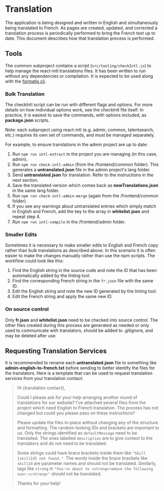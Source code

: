 # Translation

The application is being designed and written in English and simultaneously being translated to French.  As pages are created, updated, and corrected a translation process is periodically performed to bring the French text up to date.  This document describes how that translation process is performed.

## Tools

The common subproject contains a script (`src/tooling/checkIntl.js`) to help manage the react-intl translations files. It has been written to run without any dependencies or compilation. It is expected to be used along with the [formatjs cli](https://formatjs.io/docs/tooling/cli).

### Bulk Translation
The checkIntl script can be run with different flags and options. For more details on how individual options work, see the checkIntl file itself. In practice, it is easiest to save the commands, with options included, as **package.json** scripts.

Note: each subproject using react-intl (e.g. admin, common, talentsearch, etc.) requires its own set of commands, and must be managed separately.

For example, to ensure translations in the admin project are up to date:
1. Run `npm run intl-extract` in the project you are managing (in this case, admin).
2. Run `npm run check-intl-admin` (from the /frontend/common folder). This generates a **untranslated.json** file in the admin project's lang folder.
3. Send **untranslated.json** for translation.  Refer to the instructions in the next section.
4. Save the translated version which comes back as **newTranslations.json** in the same lang folder.
5. Run `npm run check-intl-admin-merge` (again from the /frontend/common folder).
6. If you see any warnings about untranslated entries which simply match in English and French, add the key to the array in **whitelist.json** and repeat step 4.
7. Run `npm run intl-compile` in the /frontend/admin folder.

### Smaller Edits
Sometimes it is necessary to make smaller edits to English and French copy rather than bulk translations as described above.  In this scenario it is often easier to make the changes manually rather than use the npm scripts.  The workflow could look like this:
1. Find the English string in the source code and note the ID that has been automatically added by the linting tool.
2. Find the corresponding French string in the `fr.json` file with the same ID.
3. Edit the English string and note the new ID generated by the linting tool.
4. Edit the French string and apply the same new ID.

### On source control
Only **fr.json** and **whitelist.json** need to be checked into source control. The other files created during this process are generated as needed or only used to communicate with translators, should be added to .gitignore, and may be deleted after use.

## Requesting Translation Services

It is recommended to rename each **untranslated.json** file to something like **admin-english-to-french.txt** before sending to better identify the files for the translators.  Here is a template that can be used to request translation services from your translation contact:

> Hi {translation contact},
> 
> Could I please ask for your help arranging another round of translations for our website? I've attached several files from the project which need English to French translation.  The process has not changed but could you please pass on these instructions?
> 
> Please update the files in-place without changing any of the structure and formatting. The random-looking IDs and brackets are important to us. Only the strings identified as `defaultMessage` need to be translated. The ones labelled `description` are to give context to the translators and do not need to be translated.
> 
> Some strings could have brace brackets inside them like `"Skill {skillId} not found."`. The words inside the brace brackets like `skillId` are parameter names and should not be translated.  Similarly, tags like `strong` in `"You're about to <strong>remove the following user:</strong>"` should not be translated.
> 
> Thanks for your help!

